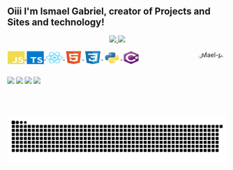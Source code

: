 ## Oiii I'm Ismael Gabriel, creator of Projects and Sites and technology!
<div align="center">
  <a href="https://github.com/ismaelgabrieldev">
  <img height="180em" src="https://github-readme-stats.vercel.app/api?username=ismaelgabrieldev&show_icons=true&theme=dracula&include_all_commits=true&count_private=true"/>
  <img height="180em" src="https://github-readme-stats.vercel.app/api/top-langs/?username=ismaelgabrieldev&layout=compact&langs_count=7&theme=dracula"/>
</div>
<div style="display: inline_block"><br>
  <img align="center" alt="Mael-Js" height="30" width="40" src="https://raw.githubusercontent.com/devicons/devicon/master/icons/javascript/javascript-plain.svg">
  <img align="center" alt="Mael-Ts" height="30" width="40" src="https://raw.githubusercontent.com/devicons/devicon/master/icons/typescript/typescript-plain.svg">
  <img align="center" alt="Mael-React" height="30" width="40" src="https://raw.githubusercontent.com/devicons/devicon/master/icons/react/react-original.svg">
  <img align="center" alt="Mael-HTML" height="30" width="40" src="https://raw.githubusercontent.com/devicons/devicon/master/icons/html5/html5-original.svg">
  <img align="center" alt="Mael-CSS" height="30" width="40" src="https://raw.githubusercontent.com/devicons/devicon/master/icons/css3/css3-original.svg">
  <img align="center" alt="Mael-Python" height="30" width="40" src="https://raw.githubusercontent.com/devicons/devicon/master/icons/python/python-original.svg">
  <img align="center" alt="Mael-Csharp" height="30" width="40" src="https://raw.githubusercontent.com/devicons/devicon/master/icons/csharp/csharp-original.svg">
  <img align="right" alt="Mael-pic" height="150" style="border-radius:50px;" src=https://images-wixmp-ed30a86b8c4ca887773594c2.wixmp.com/f/15193b8e-35ba-4352-a514-f20c810de60b/dd2s5zj-05d07d11-69bf-4f8c-8578-544a5e689351.gif?token=eyJ0eXAiOiJKV1QiLCJhbGciOiJIUzI1NiJ9.eyJzdWIiOiJ1cm46YXBwOjdlMGQxODg5ODIyNjQzNzNhNWYwZDQxNWVhMGQyNmUwIiwiaXNzIjoidXJuOmFwcDo3ZTBkMTg4OTgyMjY0MzczYTVmMGQ0MTVlYTBkMjZlMCIsIm9iaiI6W1t7InBhdGgiOiJcL2ZcLzE1MTkzYjhlLTM1YmEtNDM1Mi1hNTE0LWYyMGM4MTBkZTYwYlwvZGQyczV6ai0wNWQwN2QxMS02OWJmLTRmOGMtODU3OC01NDRhNWU2ODkzNTEuZ2lmIn1dXSwiYXVkIjpbInVybjpzZXJ2aWNlOmZpbGUuZG93bmxvYWQiXX0.z5poBh246sY0eagiRTcc7HbztzCbTrxVEmB_RyB9ZhE>
</div>
  
   ##
 
<div> 
  <a href="https://instagram.com/ismaelgabrieldossantos" target="_blank"><img src="https://img.shields.io/badge/-Instagram-%23E4405F?style=for-the-badge&logo=instagram&logoColor=white" target="_blank"></a>
 <a href="https://discord.com/channels/897274427581038592/897274427581038595" target="_blank"><img src="https://img.shields.io/badge/Discord-7289DA?style=for-the-badge&logo=discord&logoColor=white" target="_blank"></a> 
  <a href = "ismaelgabriel31@gmail.com"><img src="https://img.shields.io/badge/-Gmail-%23333?style=for-the-badge&logo=gmail&logoColor=white" target="_blank"></a>
  <a href="https://www.linkedin.com/in/ismael-gabriel-24040b222/" target="_blank"><img src="https://img.shields.io/badge/-LinkedIn-%230077B5?style=for-the-badge&logo=linkedin&logoColor=white" target="_blank"></a> 
 
  ![Snake animation](https://github.com/ismaelgabrieldev/ismaelgabrieldev/blob/output/github-contribution-grid-snake.svg)
 
</div>
